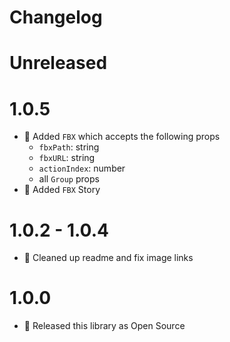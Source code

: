 # Changelog

# Unreleased

# 1.0.5

- 🎉 Added `FBX` which accepts the following props
  - `fbxPath`: string
  - `fbxURL`: string
  - `actionIndex`: number
  - all `Group` props
- 📖 Added `FBX` Story

# 1.0.2 - 1.0.4

- 🧹 Cleaned up readme and fix image links

# 1.0.0

- 🎊 Released this library as Open Source
